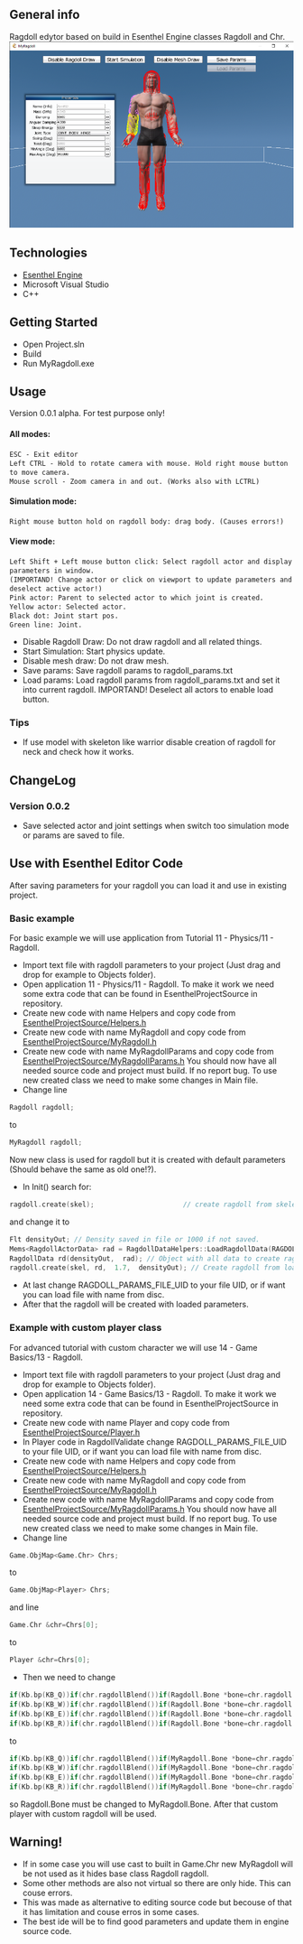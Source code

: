 ## General info
Ragdoll edytor based on build in Esenthel Engine classes Ragdoll and Chr.
![MainWindow](./images/mainWindow.png)
## Technologies
* [Esenthel Engine](http://www.esenthel.com)
* Microsoft Visual Studio
* C++

## Getting Started
* Open Project.sln
* Build
* Run MyRagdoll.exe

## Usage
Version 0.0.1 alpha. For test purpose only!
#### All modes:
	ESC - Exit editor
	Left CTRL - Hold to rotate camera with mouse. Hold right mouse button to move camera.
	Mouse scroll - Zoom camera in and out. (Works also with LCTRL)
#### Simulation mode:
	Right mouse button hold on ragdoll body: drag body. (Causes errors!)
#### View mode:
	Left Shift + Left mouse button click: Select ragdoll actor and display parameters in window.
	(IMPORTAND! Change actor or click on viewport to update parameters and deselect active actor!)
	Pink actor: Parent to selected actor to which joint is created.
	Yellow actor: Selected actor.
	Black dot: Joint start pos.
	Green line: Joint.
	
* Disable Ragdoll Draw: Do not draw ragdoll and all related things.
* Start Simulation: Start physics update.
* Disable mesh draw: Do not draw mesh.
* Save params: Save ragdoll params to ragdoll_params.txt
* Load params: Load ragdoll params from ragdoll_params.txt and set it into current ragdoll. IMPORTAND! Deselect all actors to enable load button.
### Tips
* If use model with skeleton like warrior disable creation of ragdoll for neck and check how it works.
## ChangeLog
### Version 0.0.2
* Save selected actor and joint settings when switch too simulation mode or params are saved to file.

## Use with Esenthel Editor Code
After saving parameters for your ragdoll you can load it and use in existing project.
### Basic example
For basic example we will use application from Tutorial 11 - Physics/11 - Ragdoll.
* Import text file with ragdoll parameters to your project (Just drag and drop for example to Objects folder).
* Open application 11 - Physics/11 - Ragdoll.
To make it work we need some extra code that can be found in EsenthelProjectSource in repository.
* Create new code with name Helpers and copy code from [EsenthelProjectSource/Helpers.h](EsenthelProjectSource/Helpers.h)
* Create new code with name MyRagdoll and copy code from [EsenthelProjectSource/MyRagdoll.h](EsenthelProjectSource/MyRagdoll.h)
* Create new code with name MyRagdollParams and copy code from [EsenthelProjectSource/MyRagdollParams.h](EsenthelProjectSource/MyRagdollParams.h)
You should now have all needed source code and project must build. If no report bug.
To use new created class we need to make some changes in Main file.
* Change line 
```cpp
Ragdoll ragdoll;
```
to
```cpp
MyRagdoll ragdoll;
```
Now new class is used for ragdoll but it is created with default parameters (Should behave the same as old one!?).
* In Init() search for:
```cpp
ragdoll.create(skel);                      // create ragdoll from skeleton
```
 and change it to
```cpp
Flt densityOut; // Density saved in file or 1000 if not saved.
Mems<RagdollActorData> rad = RagdollDataHelpers::LoadRagdollData(RAGDOLL_PARAMS_FILE_UID, densityOut); // Parameters for all bones and joints
RagdollData rd(densityOut,  rad); // Object with all data to create ragdoll
ragdoll.create(skel, rd,  1.7,  densityOut); // Create ragdoll from loaded data
```
* At last change RAGDOLL_PARAMS_FILE_UID to your file UID, or if want you can load file with name from disc.
* After that the ragdoll will be created with loaded parameters.

### Example with custom player class
For advanced tutorial with custom character we will use 14 - Game Basics/13 - Ragdoll.
* Import text file with ragdoll parameters to your project (Just drag and drop for example to Objects folder).
* Open application 14 - Game Basics/13 - Ragdoll.
To make it work we need some extra code that can be found in EsenthelProjectSource in repository.
* Create new code with name Player and copy code from [EsenthelProjectSource/Player.h](EsenthelProjectSource/Player.h)
* In Player code in RagdollValidate change RAGDOLL_PARAMS_FILE_UID to your file UID, or if want you can load file with name from disc.
* Create new code with name Helpers and copy code from [EsenthelProjectSource/Helpers.h](EsenthelProjectSource/Helpers.h)
* Create new code with name MyRagdoll and copy code from [EsenthelProjectSource/MyRagdoll.h](EsenthelProjectSource/MyRagdoll.h)
* Create new code with name MyRagdollParams and copy code from [EsenthelProjectSource/MyRagdollParams.h](EsenthelProjectSource/MyRagdollParams.h)
You should now have all needed source code and project must build. If no report bug.
To use new created class we need to make some changes in Main file.
* Change line
```cpp
Game.ObjMap<Game.Chr> Chrs;
```
to
```cpp
Game.ObjMap<Player> Chrs;
```
and line
```cpp
Game.Chr &chr=Chrs[0];
```
to
```cpp
Player &chr=Chrs[0];
```
* Then we need to change
```cpp
if(Kb.bp(KB_Q))if(chr.ragdollBlend())if(Ragdoll.Bone *bone=chr.ragdoll.findBone("Head" ))bone.actor.addVel(Vec(0, 0, 3));
if(Kb.bp(KB_W))if(chr.ragdollBlend())if(Ragdoll.Bone *bone=chr.ragdoll.findBone("Body" ))bone.actor.addVel(Vec(0, 0, 3));
if(Kb.bp(KB_E))if(chr.ragdollBlend())if(Ragdoll.Bone *bone=chr.ragdoll.findBone("FootR"))bone.actor.addVel(Vec(0, 0, 4));
if(Kb.bp(KB_R))if(chr.ragdollBlend())if(Ragdoll.Bone *bone=chr.ragdoll.findBone("HandR"))bone.actor.addVel(Vec(0, 0, 4));
```
to
```cpp
if(Kb.bp(KB_Q))if(chr.ragdollBlend())if(MyRagdoll.Bone *bone=chr.ragdoll.findBone("Head" ))bone.actor.addVel(Vec(0, 0, 3));
if(Kb.bp(KB_W))if(chr.ragdollBlend())if(MyRagdoll.Bone *bone=chr.ragdoll.findBone("Body" ))bone.actor.addVel(Vec(0, 0, 3));
if(Kb.bp(KB_E))if(chr.ragdollBlend())if(MyRagdoll.Bone *bone=chr.ragdoll.findBone("FootR"))bone.actor.addVel(Vec(0, 0, 4));
if(Kb.bp(KB_R))if(chr.ragdollBlend())if(MyRagdoll.Bone *bone=chr.ragdoll.findBone("HandR"))bone.actor.addVel(Vec(0, 0, 4));
```
so Ragdoll.Bone must be changed to MyRagdoll.Bone. After that custom player with custom ragdoll will be used.

## Warning!
* If in some case you will use cast to built in Game.Chr new MyRagdoll will be not used as it hides base class Ragdoll ragdoll.
* Some other methods are also not virtual so there are only hide. This can couse errors.
* This was made as alternative to editing source code but becouse of that it has limitation and couse erros in some cases.
* The best ide will be to find good parameters and update them in engine source code.